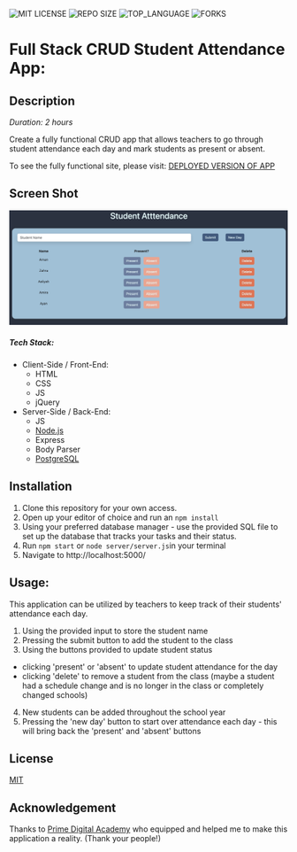 ![MIT LICENSE](https://img.shields.io/github/license/scottbromander/the_marketplace.svg?style=flat-square)
![REPO SIZE](https://img.shields.io/github/repo-size/scottbromander/the_marketplace.svg?style=flat-square)
![TOP_LANGUAGE](https://img.shields.io/github/languages/top/scottbromander/the_marketplace.svg?style=flat-square)
![FORKS](https://img.shields.io/github/forks/scottbromander/the_marketplace.svg?style=social)

# Full Stack CRUD Student Attendance App:


## Description

_Duration: 2 hours_

Create a fully functional CRUD app that allows teachers to go through student attendance each day and mark students as present or absent.

To see the fully functional site, please visit: [DEPLOYED VERSION OF APP](www.heroku.com)

## Screen Shot

![](attendance.png)


##### Tech Stack:

* Client-Side / Front-End:
  * HTML
  * CSS
  * JS
  * jQuery
* Server-Side / Back-End:
  * JS
  * [Node.js](https://nodejs.org/en/)
  * Express
  * Body Parser
  * [PostgreSQL](https://www.postgresql.org/download/)


## Installation

1. Clone this repository for your own access.
2. Open up your editor of choice and run an `npm install`
3. Using your preferred database manager - use the provided SQL file to set up the database that tracks your tasks and their status. 
4. Run `npm start` or `node server/server.js`in your terminal
5. Navigate to http://localhost:5000/


## Usage:

This application can be utilized by teachers to keep track of their students' attendance each day.

1. Using the provided input to store the student name
2. Pressing the submit button to add the student to the class
3. Using the buttons provided to update student status
  - clicking 'present' or 'absent' to update student attendance for the day
  - clicking 'delete' to remove a student from the class (maybe a student had a schedule change and is no longer in the class or completely changed schools)
4. New students can be added throughout the school year
5. Pressing the 'new day' button to start over attendance each day - this will bring back the 'present' and 'absent' buttons


## License
[MIT](https://choosealicense.com/licenses/mit/)


## Acknowledgement
Thanks to [Prime Digital Academy](https://www.primeacademy.io) who equipped and helped me to make this application a reality. (Thank your people!)